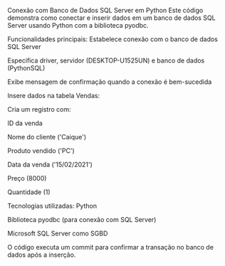 Conexão com Banco de Dados SQL Server em Python
Este código demonstra como conectar e inserir dados em um banco de dados SQL Server usando Python com a biblioteca pyodbc.

Funcionalidades principais:
Estabelece conexão com o banco de dados SQL Server

Especifica driver, servidor (DESKTOP-U1525UN) e banco de dados (PythonSQL)

Exibe mensagem de confirmação quando a conexão é bem-sucedida

Insere dados na tabela Vendas:

Cria um registro com:

ID da venda

Nome do cliente ('Caique')

Produto vendido ('PC')

Data da venda ('15/02/2021')

Preço (8000)

Quantidade (1)

Tecnologias utilizadas:
Python

Biblioteca pyodbc (para conexão com SQL Server)

Microsoft SQL Server como SGBD

O código executa um commit para confirmar a transação no banco de dados após a inserção.

